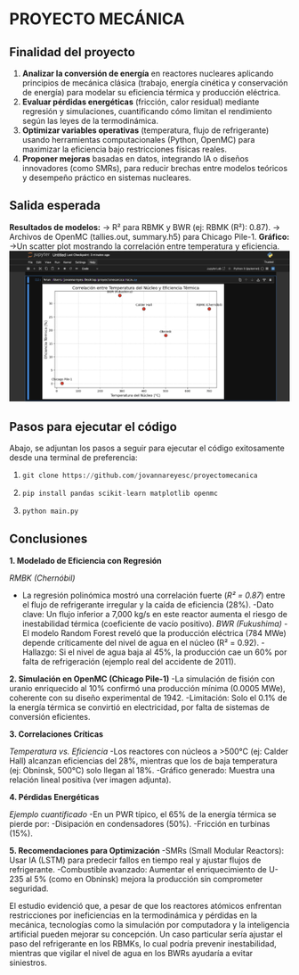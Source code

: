 # PROYECTO MECÁNICA
## Finalidad del proyecto
 
1. **Analizar la conversión de energía** en reactores nucleares aplicando principios de mecánica clásica (trabajo, energía cinética y conservación de energía) para modelar su eficiencia térmica y producción eléctrica.  
2. **Evaluar pérdidas energéticas** (fricción, calor residual) mediante regresión y simulaciones, cuantificando cómo limitan el rendimiento según las leyes de la termodinámica.  
3. **Optimizar variables operativas** (temperatura, flujo de refrigerante) usando herramientas computacionales (Python, OpenMC) para maximizar la eficiencia bajo restricciones físicas reales.  
4. **Proponer mejoras** basadas en datos, integrando IA o diseños innovadores (como SMRs), para reducir brechas entre modelos teóricos y desempeño práctico en sistemas nucleares.  

## Salida esperada

**Resultados de modelos:**
-> R² para RBMK y BWR (ej: RBMK (R²): 0.87).
-> Archivos de OpenMC (tallies.out, summary.h5) para Chicago Pile-1.
**Gráfico:**
->Un scatter plot mostrando la correlación entre temperatura y eficiencia.
![scatterplot](scatterplot.png)

## Pasos para ejecutar el código
Abajo, se adjuntan los pasos a seguir para ejecutar el código exitosamente desde una terminal de preferencia:

1.
   ```python
   git clone https://github.com/jovannareyesc/proyectomecanica
   ```
2. 
   ```python
   pip install pandas scikit-learn matplotlib openmc
   ```
3. 
   ```python
   python main.py
   ```

## Conclusiones
**1. Modelado de Eficiencia con Regresión**

 *RMBK (Chernóbil)*
- La regresión polinómica mostró una correlación fuerte (*R² = 0.87*) entre el flujo de refrigerante irregular y la caída de eficiencia (28%).
-Dato clave: Un flujo inferior a 7,000 kg/s en este reactor aumenta el riesgo de inestabilidad térmica (coeficiente de vacío positivo).
*BWR (Fukushima)*
  -El modelo Random Forest reveló que la producción eléctrica (784 MWe) depende críticamente del nivel de agua en el núcleo (R² = 0.92).
-Hallazgo: Si el nivel de agua baja al 45%, la producción cae un 60% por falta de refrigeración (ejemplo real del accidente de 2011).

**2. Simulación en OpenMC (Chicago Pile-1)**
  -La simulación de fisión con uranio enriquecido al 10% confirmó una producción mínima (0.0005 MWe), coherente con su diseño experimental de 1942.
-Limitación: Solo el 0.1% de la energía térmica se convirtió en electricidad, por falta de sistemas de conversión eficientes.

**3. Correlaciones Críticas**

*Temperatura vs. Eficiencia*
  -Los reactores con núcleos a >500°C (ej: Calder Hall) alcanzan eficiencias del 28%, mientras que los de baja temperatura (ej: Obninsk, 500°C) solo llegan al 18%.
-Gráfico generado: Muestra una relación lineal positiva (ver imagen adjunta).

**4. Pérdidas Energéticas**

*Ejemplo cuantificado*
    -En un PWR típico, el 65% de la energía térmica se pierde por:
-Disipación en condensadores (50%).
-Fricción en turbinas (15%).

**5. Recomendaciones para Optimización**
    -SMRs (Small Modular Reactors): Usar IA (LSTM) para predecir fallos en tiempo real y ajustar flujos de refrigerante.
-Combustible avanzado: Aumentar el enriquecimiento de U-235 al 5% (como en Obninsk) mejora la producción sin comprometer seguridad.
  
El estudio evidenció que, a pesar de que los reactores atómicos enfrentan restricciones por ineficiencias en la termodinámica y pérdidas en la mecánica, tecnologías como la simulación por computadora y la inteligencia artificial pueden mejorar su concepción.  Un caso particular sería ajustar el paso del refrigerante en los RBMKs, lo cual podría prevenir inestabilidad, mientras que vigilar el nivel de agua en los BWRs ayudaría a evitar siniestros. 
